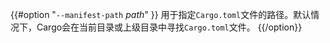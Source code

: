 {{#option "`--manifest-path` _path_" }}
用于指定`Cargo.toml`文件的路径。默认情况下，Cargo会在当前目录或上级目录中寻找`Cargo.toml`文件。
{{/option}}
